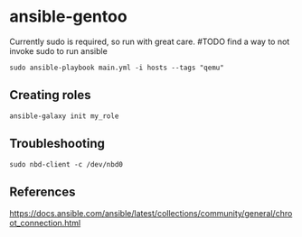 # ansible-gentoo

Currently sudo is required, so run with great care. #TODO find a way to not invoke sudo to run ansible

```
sudo ansible-playbook main.yml -i hosts --tags "qemu"
```

## Creating roles

```
ansible-galaxy init my_role
```

## Troubleshooting

```
sudo nbd-client -c /dev/nbd0
```

## References

https://docs.ansible.com/ansible/latest/collections/community/general/chroot_connection.html